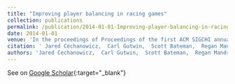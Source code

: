 ```yaml
---
title: "Improving player balancing in racing games"
collection: publications
permalink: /publication/2014-01-01-Improving-player-balancing-in-racing-games
date: 2014-01-01
venue: 'In the proceedings of Proceedings of the first ACM SIGCHI annual symposium on Computer-human interaction in play'
citation: ' Jared Cechanowicz,  Carl Gutwin,  Scott Bateman,  Regan Mandryk,  Ian Stavness, &quot;Improving player balancing in racing games.&quot; In the proceedings of Proceedings of the first ACM SIGCHI annual symposium on Computer-human interaction in play, 2014.'
authors: 'Jared Cechanowicz,  Carl Gutwin,  Scott Bateman,  Regan Mandryk,  Ian Stavness'
---
```

See on [Google Scholar](https://scholar.google.com/scholar?q=Improving+player+balancing+in+racing+games){:target="_blank"}
